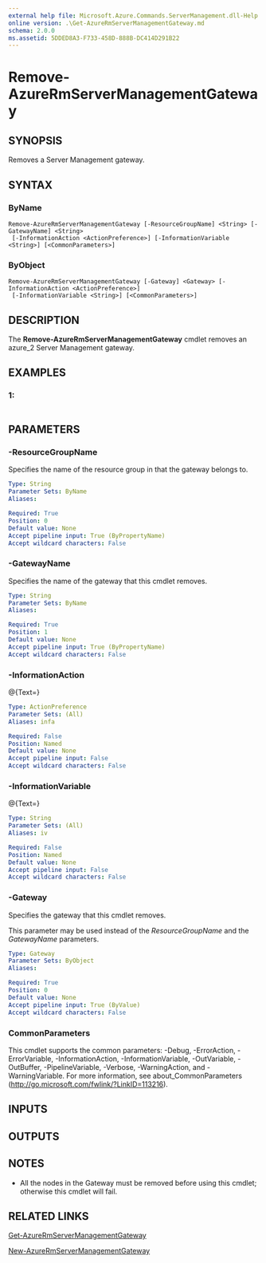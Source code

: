 ```yaml
---
external help file: Microsoft.Azure.Commands.ServerManagement.dll-Help.xml
online version: .\Get-AzureRmServerManagementGateway.md
schema: 2.0.0
ms.assetid: 5DDED8A3-F733-458D-888B-DC414D291B22
---
```


# Remove-AzureRmServerManagementGateway

## SYNOPSIS
Removes a Server Management gateway.

## SYNTAX

### ByName
```
Remove-AzureRmServerManagementGateway [-ResourceGroupName] <String> [-GatewayName] <String>
 [-InformationAction <ActionPreference>] [-InformationVariable <String>] [<CommonParameters>]
```

### ByObject
```
Remove-AzureRmServerManagementGateway [-Gateway] <Gateway> [-InformationAction <ActionPreference>]
 [-InformationVariable <String>] [<CommonParameters>]
```

## DESCRIPTION
The **Remove-AzureRmServerManagementGateway** cmdlet removes an azure_2 Server Management gateway.

## EXAMPLES

### 1:
```

```

## PARAMETERS

### -ResourceGroupName
Specifies the name of the resource group in that the gateway belongs to.

```yaml
Type: String
Parameter Sets: ByName
Aliases: 

Required: True
Position: 0
Default value: None
Accept pipeline input: True (ByPropertyName)
Accept wildcard characters: False
```

### -GatewayName
Specifies the name of the gateway that this cmdlet removes.

```yaml
Type: String
Parameter Sets: ByName
Aliases: 

Required: True
Position: 1
Default value: None
Accept pipeline input: True (ByPropertyName)
Accept wildcard characters: False
```

### -InformationAction
@{Text=}

```yaml
Type: ActionPreference
Parameter Sets: (All)
Aliases: infa

Required: False
Position: Named
Default value: None
Accept pipeline input: False
Accept wildcard characters: False
```

### -InformationVariable
@{Text=}

```yaml
Type: String
Parameter Sets: (All)
Aliases: iv

Required: False
Position: Named
Default value: None
Accept pipeline input: False
Accept wildcard characters: False
```

### -Gateway
Specifies the gateway that this cmdlet removes.

This parameter may be used instead of the *ResourceGroupName* and the *GatewayName* parameters.

```yaml
Type: Gateway
Parameter Sets: ByObject
Aliases: 

Required: True
Position: 0
Default value: None
Accept pipeline input: True (ByValue)
Accept wildcard characters: False
```

### CommonParameters
This cmdlet supports the common parameters: -Debug, -ErrorAction, -ErrorVariable, -InformationAction, -InformationVariable, -OutVariable, -OutBuffer, -PipelineVariable, -Verbose, -WarningAction, and -WarningVariable. For more information, see about_CommonParameters (http://go.microsoft.com/fwlink/?LinkID=113216).

## INPUTS

## OUTPUTS

## NOTES
* All the nodes in the Gateway must be removed before using this cmdlet; otherwise this cmdlet will fail.

## RELATED LINKS

[Get-AzureRmServerManagementGateway](.\Get-AzureRmServerManagementGateway.md)

[New-AzureRmServerManagementGateway](.\New-AzureRmServerManagementGateway.md)


